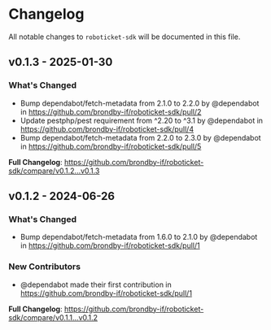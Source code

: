 # Changelog

All notable changes to `roboticket-sdk` will be documented in this file.

## v0.1.3 - 2025-01-30

### What's Changed

* Bump dependabot/fetch-metadata from 2.1.0 to 2.2.0 by @dependabot in https://github.com/brondby-if/roboticket-sdk/pull/2
* Update pestphp/pest requirement from ^2.20 to ^3.1 by @dependabot in https://github.com/brondby-if/roboticket-sdk/pull/4
* Bump dependabot/fetch-metadata from 2.2.0 to 2.3.0 by @dependabot in https://github.com/brondby-if/roboticket-sdk/pull/5

**Full Changelog**: https://github.com/brondby-if/roboticket-sdk/compare/v0.1.2...v0.1.3

## v0.1.2 - 2024-06-26

### What's Changed

* Bump dependabot/fetch-metadata from 1.6.0 to 2.1.0 by @dependabot in https://github.com/brondby-if/roboticket-sdk/pull/1

### New Contributors

* @dependabot made their first contribution in https://github.com/brondby-if/roboticket-sdk/pull/1

**Full Changelog**: https://github.com/brondby-if/roboticket-sdk/compare/v0.1.1...v0.1.2
